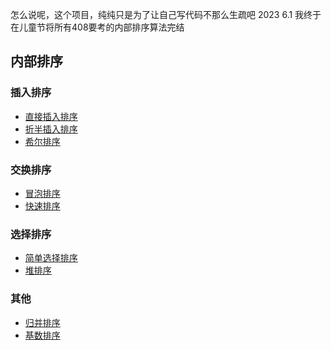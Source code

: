 怎么说呢，这个项目，纯纯只是为了让自己写代码不那么生疏吧
2023 6.1 我终于在儿童节将所有408要考的内部排序算法完结
## 内部排序
### 插入排序
- [直接插入排序](lib/lib_src/src/sort/directlyInsertionSort.cpp)
- [折半插入排序](lib/lib_src/src/sort/binaryInsertionSort.cpp)
- [希尔排序](lib/lib_src/src/sort/shellSort.cpp)
### 交换排序 
- [冒泡排序](lib/lib_src/src/sort/bubbleSort.cpp)
- [快速排序](lib/lib_src/src/sort/quickSort.cpp)
### 选择排序 
- [简单选择排序](lib/lib_src/src/sort/selectionSort.cpp)
- [堆排序](lib/lib_src/src/sort/heapSort.cpp)
### 其他
- [归并排序](lib/lib_src/src/sort/mergeSort.cpp)
- [基数排序](lib/lib_src/src/sort/radixSort.cpp)
